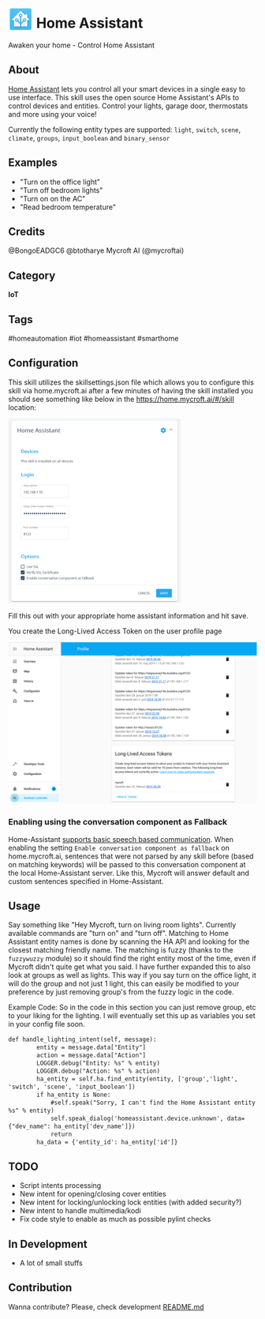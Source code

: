 # <img src='docs/home-assistant.png' card_color='#000000' width='50' height='50' style='vertical-align:bottom'/> Home Assistant
Awaken your home - Control Home Assistant

## About
[Home Assistant](https://www.home-assistant.io/) lets you control all your smart devices in a single easy to use interface. This skill uses the open source Home Assistant's APIs to control devices and entities. Control your lights, garage door, thermostats and more using your voice!

Currently the following entity types are supported: `light`, `switch`, `scene`, `climate`, `groups`, `input_boolean` and `binary_sensor`

## Examples
* "Turn on the office light"
* "Turn off bedroom lights"
* "Turn on on the AC"
* "Read bedroom temperature"

## Credits
@BongoEADGC6
@btotharye
Mycroft AI (@mycroftai)

## Category
**IoT**

## Tags
#homeautomation
#iot
#homeassistant
#smarthome



## Configuration
This skill utilizes the skillsettings.json file which allows you to configure this skill via home.mycroft.ai after a few minutes of having the skill installed you should see something like below in the https://home.mycroft.ai/#/skill location:

<img src='docs/home-settings.png' width='350'/>

Fill this out with your appropriate home assistant information and hit save.

You create the Long-Lived Access Token on the user profile page

<img src='docs/long-Lived-access-token.png' width='550'/>


###  Enabling using the conversation component as Fallback

Home-Assistant [supports basic speech based communication](https://www.home-assistant.io/components/conversation/).
When enabling the setting `Enable conversation component as fallback` on home.mycroft.ai, sentences that were not parsed
by any skill before (based on matching keywords) will be passed to this conversation component at the local Home-Assistant server.
Like this, Mycroft will answer default and custom sentences specified in Home-Assistant.

## Usage

Say something like "Hey Mycroft, turn on living room lights". Currently available commands
are "turn on" and "turn off". Matching to Home Assistant entity names is done by scanning
the HA API and looking for the closest matching friendly name. The matching is fuzzy (thanks
to the `fuzzywuzzy` module) so it should find the right entity most of the time, even if Mycroft
didn't quite get what you said.  I have further expanded this to also look at groups as well as lights.  This way if you say turn on the office light, it will do the group and not just 1 light, this can easily be modified to your preference by just removing group's from the fuzzy logic in the code.


Example Code:
So in the code in this section you can just remove group, etc to your liking for the lighting.  I will eventually set this up as variables you set in your config file soon.

```
def handle_lighting_intent(self, message):
        entity = message.data["Entity"]
        action = message.data["Action"]
        LOGGER.debug("Entity: %s" % entity)
        LOGGER.debug("Action: %s" % action)
        ha_entity = self.ha.find_entity(entity, ['group','light', 'switch', 'scene', 'input_boolean'])
        if ha_entity is None:
            #self.speak("Sorry, I can't find the Home Assistant entity %s" % entity)
            self.speak_dialog('homeassistant.device.unknown', data={"dev_name": ha_entity['dev_name']})
            return
        ha_data = {'entity_id': ha_entity['id']}
```

## TODO
 * Script intents processing
 * New intent for opening/closing cover entities
 * New intent for locking/unlocking lock entities (with added security?)
 * New intent to handle multimedia/kodi
 * Fix code style to enable as much as possible pylint checks

## In Development
 * A lot of small stuffs

## Contribution
Wanna contribute? Please, check development [README.md](./test/README.md)
